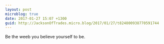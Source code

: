 ```yaml
---
layout: post
microblog: true
date: 2017-01-27 15:07 +1300
guid: http://JacksonOfTrades.micro.blog/2017/01/27/t824800938770591744.html
---
```

Be the weeb you believe yourself to be.
